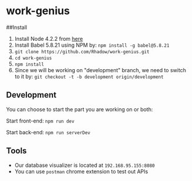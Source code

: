 # work-genius

##Install
1. Install Node 4.2.2 from [here](https://nodejs.org/en/])
2. Install Babel 5.8.21 using NPM by: `npm install -g babel@5.8.21`
3. `git clone https://github.com/Rhadow/work-genius.git`
4. `cd work-genius`
5. `npm install`
6. Since we will be working on "development" branch, we need to switch to it by: `git checkout -t -b development origin/development`


## Development
You can choose to start the part you are working on or both:

Start front-end: `npm run dev`

Start back-end: `npm run serverDev`

## Tools
- Our database visualizer is located at `192.168.95.155:8080`
- You can use `postman` chrome extension to test out APIs
